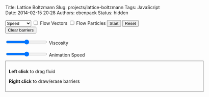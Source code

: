 Title: Lattice Boltzmann
Slug: projects/lattice-boltzmann
Tags: JavaScript
Date: 2014-02-15 20:28
Authors: ebenpack
Status: hidden

<div class="main" style="position:relative;">
    <canvas id="boltzmann" style="background-color: black;" width='600' height='240'></canvas>
    <canvas id="vectorcanvas" style="position: absolute; left: 0; top: 0; pointer-events: none" width='600' height='240'></canvas>
    <canvas id="particlecanvas" style="position: absolute; left: 0; top: 0; pointer-events: none" width='600' height='240'></canvas>
    <canvas id="barriercanvas" style="position: absolute; left: 0; top: 0; pointer-events: none" width='600' height='240'></canvas>
     <div id="controls" class="controls">
        <select id="drawmode">
            <option value="speed">Speed</option>
            <option value="xvelocity">X Velocity</option>
            <option value="yvelocity">Y Velocity</option>
            <option value="density">Density</option>
            <option value="curl">Curl</option>
            <option value="nothing">Nothing</option>
        </select>
        <label><input id="flowvectors" type="checkbox" name="flowvectors"> Flow Vectors</label>
        <label><input id="flowparticles" type="checkbox" name="flowparticles"> Flow Particles</label>
        <button id="play">Start</button>
        <button id="reset">Reset</button>
        <button id="clearbarriers">Clear barriers</button>
        <br>
        <br>
        <label><input id="viscosity" type="range" name="viscosity" min="2" max="50"> Viscosity</label><br><br>
        <label><input id="speed" type="range" name="anim-speed" min="1" max="15"> Animation Speed</label>
    </div>
    <div style="border:1px solid gray; width: 600px; padding: 10px; margin-top:10px;">
        <p><b>Left click</b> to drag fluid</p>
        <p><b>Right click</b> to draw/erase barriers</p>
    </div>
    <div id="debug"></div>
</div>
<script src="https://rawgithub.com/ebenpack/laboratory/master/JS/boltzmann/js/init.js"></script>
<script src="https://rawgithub.com/ebenpack/laboratory/master/JS/boltzmann/js/draw.js"></script>
<script src="https://rawgithub.com/ebenpack/laboratory/master/JS/boltzmann/js/events.js"></script>
<script src="https://rawgithub.com/ebenpack/laboratory/master/JS/boltzmann/js/main.js"></script>